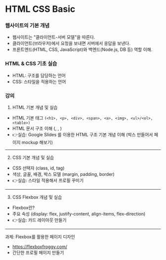 # HTML CSS Basic

### 웹사이트의 기본 개념
- 웹사이트는 "클라이언트-서버 모델"을 따른다.
- 클라이언트(브라우저)에서 요청을 보내면 서버에서 응답을 보낸다.
- 프론트엔드(HTML, CSS, JavaScript)와 백엔드(Node.js, DB 등) 역할 이해.

### HTML & CSS 기초 실습
- HTML: 구조를 담당하는 언어
- CSS: 스타일을 적용하는 언어

### 강의
1. HTML 기본 개념 및 실습
- HTML 기본 태그 `(<h1>, <p>, <div>, <span>, <a>, <img>, <ul>/<ol>, <table>)`
- HTML 문서 구조 이해 (<!DOCTYPE html>, <head>, <body>)
- 👉실습: Google Slides 를 이용한 HTML 구조 기본 개념 이해 (박스 만들어서 페이지 mockup 해보기)
---
2. CSS 기본 개념 및 실습
- CSS 선택자 (class, id, tag)
- 색상, 글꼴, 배경, 박스 모델 (margin, padding, border)
- 👉실습: 스타일 적용해서 프로필 꾸미기
---
3. CSS Flexbox 개념 및 실습
- Flexbox란?
- 주요 속성 (display: flex, justify-content, align-items, flex-direction)
- 👉실습: 카드 레이아웃 만들기
---
과제: Flexbox를 활용한 페이지 디자인
- https://flexboxfroggy.com/
- 간단한 프로필 페이지 만들기
